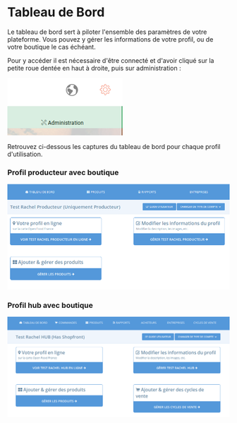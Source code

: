 # Tableau de Bord

Le tableau de bord sert à piloter l'ensemble des paramètres de votre plateforme. Vous pouvez y gérer les informations de votre profil, ou de votre boutique le cas échéant.

Pour y accéder il est nécessaire d'être connecté et d'avoir cliqué sur la petite roue dentée en haut à droite, puis sur administration : 



![](../.gitbook/assets/image%20%2844%29.png)

Retrouvez ci-dessous les captures du tableau de bord pour chaque profil d'utilisation.

### Profil producteur avec boutique

![](../.gitbook/assets/image%20%2883%29.png)

### Profil hub avec boutique

![](../.gitbook/assets/image%20%2842%29.png)

